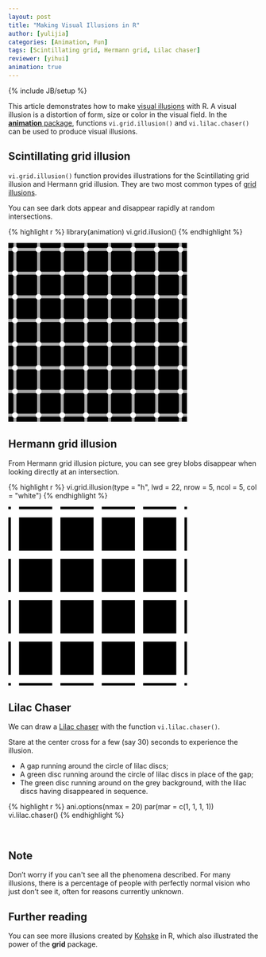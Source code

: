 ```yaml
---
layout: post
title: "Making Visual Illusions in R"
author: [yulijia]
categories: [Animation, Fun]
tags: [Scintillating grid, Hermann grid, Lilac chaser]
reviewer: [yihui]
animation: true
---
```

{% include JB/setup %}

This article demonstrates how to make [visual
illusions](http://en.wikipedia.org/wiki/Optical_illusion) with R. A visual illusion is a distortion
of form, size or color in the visual field. In the [**animation**
package](http://yihui.name/animation), functions `vi.grid.illusion()` and `vi.lilac.chaser()` can
be used to produce visual illusions.

## Scintillating grid illusion

`vi.grid.illusion()` function provides illustrations for the Scintillating grid illusion and
Hermann grid illusion. They are two most common types of [grid
illusions](http://en.wikipedia.org/wiki/Grid_illusion).

You can see dark dots appear and disappear rapidly at random intersections.


{% highlight r %}
library(animation)
vi.grid.illusion()
{% endhighlight %}

![plot of chunk scintillating-grid-illusion](/figures/2013-03-26-make-visual-illusions-in-r/scintillating-grid-illusion.png) 


## Hermann grid illusion

From Hermann grid illusion picture, you can see grey blobs disappear when looking directly at an
intersection.


{% highlight r %}
vi.grid.illusion(type = "h", lwd = 22, nrow = 5, ncol = 5, col = "white")
{% endhighlight %}

![plot of chunk hermann-grid-illusion](/figures/2013-03-26-make-visual-illusions-in-r/hermann-grid-illusion.png) 


## Lilac Chaser

We can draw a [Lilac chaser](http://en.wikipedia.org/wiki/Lilac_chaser) with the function
`vi.lilac.chaser()`.

Stare at the center cross for a few (say 30) seconds to experience the illusion.

- A gap running around the circle of lilac discs;
- A green disc running around the circle of lilac discs in place of the gap;
- The green disc running around on the grey background, with the lilac discs having disappeared in sequence.


{% highlight r %}
ani.options(nmax = 20)
par(mar = c(1, 1, 1, 1))
vi.lilac.chaser()
{% endhighlight %}


<div class="scianimator">
<div id="lilac_chaser" style="display: inline-block;">
</div>
</div>
<script type="text/javascript">
  (function($) {
    $(document).ready(function() {
      var imgs = Array(16);
      for (i=0; ; i++) {
        if (i == imgs.length) break;
        imgs[i] = "/figures/2013-03-26-make-visual-illusions-in-r/lilac-chaser" + (i + 1) + ".png";
      }
      $("#lilac_chaser").scianimator({
          "images": imgs,
          "delay": 50,
          "controls": ["first", "previous", "play", "next", "last", "loop", "speed"],
      });
      $("#lilac_chaser").scianimator("play");
    });
  })(jQuery);
</script>


## Note

Don’t worry if you can't see all the phenomena described. For many illusions, there is a percentage
of people with perfectly normal vision who just don’t see it, often for reasons currently unknown.

## Further reading

You can see more illusions created by [Kohske](http://rpubs.com/kohske/R-de-illusion) in R, which
also illustrated the power of the **grid** package.
